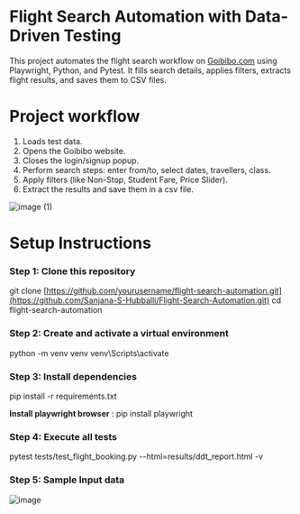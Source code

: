 # Flight Search Automation with Data-Driven Testing

This project automates the flight search workflow on [Goibibo.com](https://www.goibibo.com) using Playwright, Python, and Pytest.
It fills search details, applies filters, extracts flight results, and saves them to CSV files.

# Project workflow
1. Loads test data.
2. Opens the Goibibo website.
3. Closes the login/signup popup.
4. Perform search steps: enter from/to, select dates, travellers, class.
5. Apply filters (like Non-Stop, Student Fare, Price Slider).
6. Extract the results and save them in a csv file.

![image (1)](https://github.com/user-attachments/assets/25d7a49e-13d9-4ada-b533-7b212497dd24)

# Setup Instructions

### Step 1: Clone this repository
git clone [https://github.com/yourusername/flight-search-automation.git](https://github.com/Sanjana-S-Hubballi/Flight-Search-Automation.git)
cd flight-search-automation

### Step 2: Create and activate a virtual environment
python -m venv venv
venv\Scripts\activate

### Step 3: Install dependencies
pip install -r requirements.txt

**Install playwright browser** : pip install playwright

### Step 4: Execute all tests
 pytest tests/test_flight_booking.py --html=results/ddt_report.html -v

### Step 5: Sample Input data
![image](https://github.com/user-attachments/assets/e791ecaa-85c9-439e-9b64-d01152b35675)


